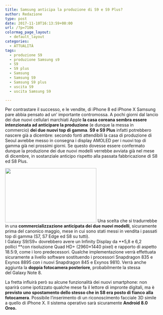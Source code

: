 ```yaml
---
title: Samsung anticipa la produzione di S9 e S9 Plus?
author: Redazione
type: post
date: 2017-11-10T16:13:59+00:00
url: /?p=7106
colormag_page_layout:
  - default_layout
categories:
  - ATTUALITÀ
tags:
  - produzione S9
  - produzione Samsung s9
  - S9
  - S9 plus
  - Samsung
  - Samsung S9
  - Samsung S9 plus
  - uscita S9
  - uscita Samsung S9

---
```

Per contrastare il successo, e le vendite, di iPhone 8 ed iPhone X Samsung pare abbia pensato ad un&#8217; importante contromossa. A pochi giorni dal lancio dei due nuovi cellulari marchiati Apple **la casa coreana sembra essere intenzionata ad anticipare la produzione** (e dunque la messa in commercio) **dei due nuovi top di gamma**. **S9 e S9 Plus** infatti potrebbero nascere già a dicembre: secondo fonti attendibili la casa di produzione di Seoul avrebbe messo in consegna i display AMOLED per i nuovi top di gamma già nei prossimi giorni. Se questo dovesse essere confermato dunque la produzione dei due nuovi modelli verrebbe avviata già nel mese di dicembre, in sostanziale anticipo rispetto alla passata fabbricazione di S8 ed S8 Plus.

<img decoding="async" loading="lazy" class="alignnone size-medium wp-image-7108 alignleft" src="https://progressonline.it/wp-content/uploads/2017/11/samsung-galaxy-s8-camera-issue-fault-uk-release-797448-300x178.jpg" alt="" width="300" height="178" /> Una scelta che si tradurrebbe in una **commercializzazione anticipata dei due nuovi modelli**, sicuramente prima del canonico maggio, mese in cui sono stati messi in vendita i passati top di gamma (S7, S7 Edge ed S8 su tutti).  
I Galaxy S9/S9+ dovrebbero avere un Infinity Display da **5,8 e 6,2 pollici **con risoluzione Quad HD+ (2960×1440 pixel) e rapporto di aspetto 18.5:9, come i loro predecessori. Qualche implementazione verrà effettuata sicuramente a livello software sostituendo i processori Snapdragon 835 e Exynos 8895 con i nuovi Snapdragon 845 e Exynos 9810. Verrà anche aggiunta la **doppia fotocamera posteriore**, probabilmente la stessa del Galaxy Note 8.

La fretta influirà però su alcune funzionalità dei nuovi smartphone: non sparirà come ipotizzato qualche mese fa il lettore di impronte digitali, ma è **previsto uno spostamento dello stesso che in S8 era posto di fianco alla fotocamera**. Possibile l&#8217;inserimento di un riconoscimento facciale 3D simile a quello di iPhone X. Il sistema operativo sarà sicuramente **Android 8.0 Oreo.**
